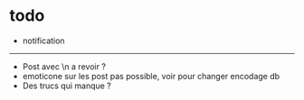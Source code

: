 # todo

- notification

---

- Post avec \n a revoir ?
- emoticone sur les post pas possible, voir pour changer encodage db
- Des trucs qui manque ?
